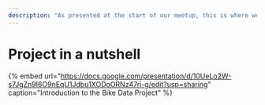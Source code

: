 ```yaml
---
description: "As presented at the start of our meetup, this is where we are today with the Bike Data Project. \U0001F4A1"
---
```


# Project in a nutshell

{% embed url="https://docs.google.com/presentation/d/10UeLo2W-s7JgZn9I6O9nEqU1Jdbu1XODoORNz47rj-g/edit?usp=sharing" caption="Introduction to the Bike Data Project" %}







